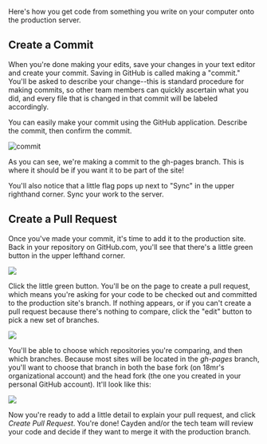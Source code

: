 Here's how you get code from something you write on your computer onto the production server.

## Create a Commit

When you're done making your edits, save your changes in your text editor and create your commit. Saving in GitHub is called making a "commit." You'll be asked to describe your change--this is standard procedure for making commits, so other team members can quickly ascertain what you did, and every file that is changed in that commit will be labeled accordingly.

You can easily make your commit using the GitHub application. Describe the commit, then confirm the commit.

![commit](https://cloud.githubusercontent.com/assets/2704279/5173281/2e638918-73dc-11e4-8a37-8d3cd29a4c30.PNG)

As you can see, we're making a commit to the gh-pages branch. This is where it should be if you want it to be part of the site!

You'll also notice that a little flag pops up next to "Sync" in the upper righthand corner. Sync your work to the server.

## Create a Pull Request

Once you've made your commit, it's time to add it to the production site. Back in your repository on GitHub.com, you'll see that there's a little green button in the upper lefthand corner.

<img src="https://cloud.githubusercontent.com/assets/2704279/4381570/3059548a-4378-11e4-905e-902b44173fa4.PNG">

Click the little green button. You'll be on the page to create a pull request, which means you're asking for your code to be checked out and committed to the production site's branch. If nothing appears, or if you can't create a pull request because there's nothing to compare, click the "edit" button to pick a new set of branches.

<img src="https://cloud.githubusercontent.com/assets/2704279/4381573/338300de-4378-11e4-843f-89226d6af046.PNG">

You'll be able to choose which repositories you're comparing, and then which branches. Because most sites will be located in the _gh-pages_ branch, you'll want to choose that branch in both the base fork (on 18mr's organizational account) and the head fork (the one you created in your personal GitHub account). It'll look like this: 

<img src="https://cloud.githubusercontent.com/assets/2704279/4381750/f14fbd6c-437a-11e4-993e-fbfd6670e481.PNG">

Now you're ready to add a little detail to explain your pull request, and click _Create Pull Request_. You're done! Cayden and/or the tech team will review your code and decide if they want to merge it with the production branch.
